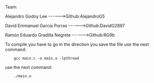 Team:

Alejandro Godoy Lee ------>Github:AlejandroG5

David Emmanuel García Porras ------>Github:DavidG2897

Ramón Eduardo Gradilla Negrete ------>Github:RG9b

To compile you have to go in the direction you save the file
use the next command: 

		gcc main.c -o main.o -lpthread

use the next command:

		./main.o

